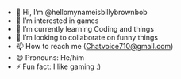 - 👋 Hi, I’m @hellomynameisbillybrownbob
- 👀 I’m interested in games
- 🌱 I’m currently learning Coding and things
- 💞️ I’m looking to collaborate on funny things
- 📫 How to reach me (Chatvoice710@gmail.com)
- 😄 Pronouns: He/him
- ⚡ Fun fact: I like gaming :)

<!---
hellomynameisbillybrownbob/hellomynameisbillybrownbob is a ✨ special ✨ repository because its `README.md` (this file) appears on your GitHub profile.
You can click the Preview link to take a look at your changes.
--->
